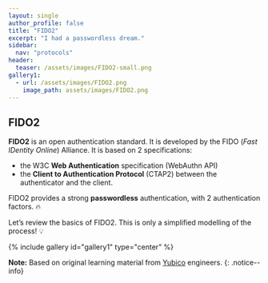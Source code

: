 ```yaml
---
layout: single
author_profile: false
title: "FIDO2"
excerpt: "I had a passwordless dream."
sidebar:
  nav: "protocols"
header:
  teaser: /assets/images/FIDO2-small.png
gallery1:
  - url: /assets/images/FIDO2.png
    image_path: assets/images/FIDO2.png
---
```


## FIDO2

**FIDO2** is an open authentication standard. It is developed by the FIDO (*Fast IDentity Online*) Alliance. It is based on 2 specifications:
- the W3C **Web Authentication** specification (WebAuthn API)
- the **Client to Authentication Protocol** (CTAP2) between the authenticator and the client.

FIDO2 provides a strong **passwordless** authentication, with 2 authentication factors. :fire:

Let’s review the basics of FIDO2. This is only a simplified modelling of the process! :bulb:

{% include gallery id="gallery1" type="center" %}

**Note:** Based on original learning material from [Yubico](https://developers.yubico.com/) engineers.
{: .notice--info}
